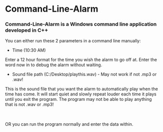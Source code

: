 # Command-Line-Alarm

### Command-Line-Alarm is a Windows command line application developed in C++
You can either run these 2 parameters in a command line manually:
* Time (10:30 AM)
<!-- --> 
Enter a 12 hour format for the time you wish the alarm to go off at. Enter the word now in to debug the alarm without waiting.

* Sound file path (C:/Desktop/playthis.wav) - May not work if not .mp3 or .wav!
<!-- --> This is the sound file that you want the alarm to automatically play when the time has come. It will start quiet and slowly repeat louder each time it plays until you exit the program. The program may not be able to play anything that is not .wav or .mp3!
<br/><br/>
OR you can run the program normally and enter the data within.
